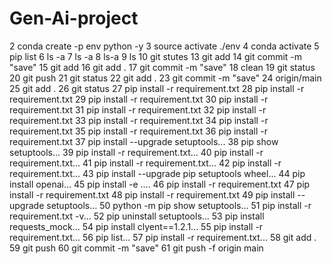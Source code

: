 # Gen-Ai-project
   2 conda create -p env python -y
   3 source activate ./env
   4 conda activate
   5 pip list
   6 ls -a
   7 ls -a
   8 ls-a
   9 ls
  10 git stutes
  13 git add
  14 git commit -m "save"
  15 git add
  16 git add .
  17 git commit -m "save"
  18 clean
  19 git status
  20 git push
  21 git status
  22 git add .
  23 git commit -m "save"
  24 origin/main
  25 git add .
  26 git status
  27 pip install -r requirement.txt
  28 pip install -r requirement.txt
  29 pip install -r requirement.txt
  30 pip install -r requirement.txt
  31 pip install -r requirement.txt
  32 pip install -r requirement.txt
  33 pip install -r requirement.txt
  34 pip install -r requirement.txt
  35 pip install -r requirement.txt
  36 pip install -r requirement.txt
  37 pip install --upgrade setuptools...
  38 pip show setuptools...
  39 pip install -r requirement.txt...
  40 pip install -r requirement.txt...
  41 pip install -r requirement.txt...
  42 pip install -r requirement.txt...
  43 pip install --upgrade pip setuptools wheel...
  44 pip install openai...
  45 pip install -e ....
  46 pip install -r requirement.txt
  47 pip install -r requirement.txt
  48 pip install -r requirement.txt
  49 pip install --upgrade setuptools...
  50 python -m pip show setuptools...
  51 pip install -r requirement.txt -v...
  52 pip uninstall setuptools...
  53 pip install requests_mock...
  54 pip install clyent==1.2.1...
  55 pip install -r requirement.txt...
  56 pip list...
  57 pip install -r requirement.txt...
  58 git add .
  59 git push
  60 git commit -m "save"
  61 git push -f origin main